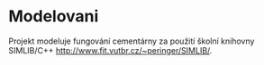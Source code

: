# Modelovani

Projekt modeluje fungování cementárny za použití školní knihovny SIMLIB/C++ http://www.fit.vutbr.cz/~peringer/SIMLIB/.

